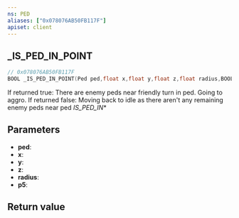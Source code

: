 ```yaml
---
ns: PED
aliases: ["0x078076AB50FB117F"]
apiset: client
---
```

## _IS_PED_IN_POINT

```c
// 0x078076AB50FB117F
BOOL _IS_PED_IN_POINT(Ped ped,float x,float y,float z,float radius,BOOL p5);
```

If returned true: There are enemy peds near friendly turn in ped. Going to aggro.
If returned false: Moving back to idle as there aren't any remaining enemy peds near ped
_IS_PED_IN_*

## Parameters
* **ped**:
* **x**:
* **y**:
* **z**:
* **radius**:
* **p5**:

## Return value

